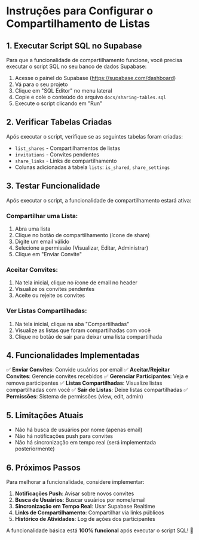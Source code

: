 # Instruções para Configurar o Compartilhamento de Listas

## 1. Executar Script SQL no Supabase

Para que a funcionalidade de compartilhamento funcione, você precisa executar o script SQL no seu banco de dados Supabase:

1. Acesse o painel do Supabase (https://supabase.com/dashboard)
2. Vá para o seu projeto
3. Clique em "SQL Editor" no menu lateral
4. Copie e cole o conteúdo do arquivo `docs/sharing-tables.sql`
5. Execute o script clicando em "Run"

## 2. Verificar Tabelas Criadas

Após executar o script, verifique se as seguintes tabelas foram criadas:

- `list_shares` - Compartilhamentos de listas
- `invitations` - Convites pendentes
- `share_links` - Links de compartilhamento
- Colunas adicionadas à tabela `lists`: `is_shared`, `share_settings`

## 3. Testar Funcionalidade

Após executar o script, a funcionalidade de compartilhamento estará ativa:

### Compartilhar uma Lista:
1. Abra uma lista
2. Clique no botão de compartilhamento (ícone de share)
3. Digite um email válido
4. Selecione a permissão (Visualizar, Editar, Administrar)
5. Clique em "Enviar Convite"

### Aceitar Convites:
1. Na tela inicial, clique no ícone de email no header
2. Visualize os convites pendentes
3. Aceite ou rejeite os convites

### Ver Listas Compartilhadas:
1. Na tela inicial, clique na aba "Compartilhadas"
2. Visualize as listas que foram compartilhadas com você
3. Clique no botão de sair para deixar uma lista compartilhada

## 4. Funcionalidades Implementadas

✅ **Enviar Convites**: Convide usuários por email
✅ **Aceitar/Rejeitar Convites**: Gerencie convites recebidos
✅ **Gerenciar Participantes**: Veja e remova participantes
✅ **Listas Compartilhadas**: Visualize listas compartilhadas com você
✅ **Sair de Listas**: Deixe listas compartilhadas
✅ **Permissões**: Sistema de permissões (view, edit, admin)

## 5. Limitações Atuais

- Não há busca de usuários por nome (apenas email)
- Não há notificações push para convites
- Não há sincronização em tempo real (será implementada posteriormente)

## 6. Próximos Passos

Para melhorar a funcionalidade, considere implementar:

1. **Notificações Push**: Avisar sobre novos convites
2. **Busca de Usuários**: Buscar usuários por nome/email
3. **Sincronização em Tempo Real**: Usar Supabase Realtime
4. **Links de Compartilhamento**: Compartilhar via links públicos
5. **Histórico de Atividades**: Log de ações dos participantes

A funcionalidade básica está **100% funcional** após executar o script SQL! 🎉